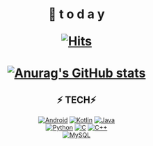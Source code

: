 <div align="center"> <h1> 
💌 t o d a y 

[![Hits](https://hits.seeyoufarm.com/api/count/incr/badge.svg?url=https%3A%2F%2Fgithub.com%2Fyounminchan&count_bg=%23FF0000&title_bg=%23493F47&icon=&icon_color=%23E7E7E7&title=hits&edge_flat=false)](https://github.com/younminchan)
<h1>  


<!-- ![header](https://capsule-render.vercel.app/api?type=Waving&color=gradient&height=300&section=header&text=챠니의%20코딩저장소&fontSize=90) -->
[![Anurag's GitHub stats](https://github-readme-stats.vercel.app/api?username=younminchan&count_private=true&show_icons=true&theme=radical)](https://github.com/younminchan)  

<!-- [![Top Langs](https://github-readme-stats.vercel.app/api/top-langs/?username=younminchan)](https://github.com/younminchan) -->
<!-- username=younminchan&hide=contribs,prs -->

## ⚡ TECH⚡  
 

[![Android](https://img.shields.io/badge/Android-3DDC84?style=flat-square&logo=Android&logoColor=FFFFFF)](github.com/younminchan)
[![Kotlin](https://img.shields.io/badge/Kotlin-7F52FF?style=flat-square&logo=Kotlin&logoColor=FFFFFF)](github.com/younminchan)
[![Java](https://img.shields.io/badge/Java-007396?style=flat-square&logo=Java&logoColor=FFFFFF)](github.com/younminchan)  
[![Python](https://img.shields.io/badge/Python-3776AB?style=flat-square&logo=Python&logoColor=FFFFFF)](github.com/younminchan)
[![C](https://img.shields.io/badge/C-A8B9CC?style=flat-square&logo=C&logoColor=FFFFFF)](github.com/younminchan)
[![C++](https://img.shields.io/badge/C++-00599C?style=flat-square&logo=C++&logoColor=FFFFFF)](github.com/younminchan)  
[![MySQL](https://img.shields.io/badge/MySQL-4479A1?style=flat-square&logo=MySQL&logoColor=FFFFFF)](github.com/younminchan)













<!--
**younminchan/younminchan** is a ✨ _special_ ✨ repository because its `README.md` (this file) appears on your GitHub profile.

Here are some ideas to get you started:

- 🔭 I’m currently working on ...
- 🌱 I’m currently learning ...
- 👯 I’m looking to collaborate on ...
- 🤔 I’m looking for help with ...
- 💬 Ask me about ...
- 📫 How to reach me: ...
- 😄 Pronouns: ...
- ⚡ Fun fact: ...
-->


</div>
